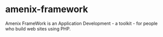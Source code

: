 # amenix-framework
Amenix FrameWork is an Application Development - a toolkit - for people who build web sites using PHP.
